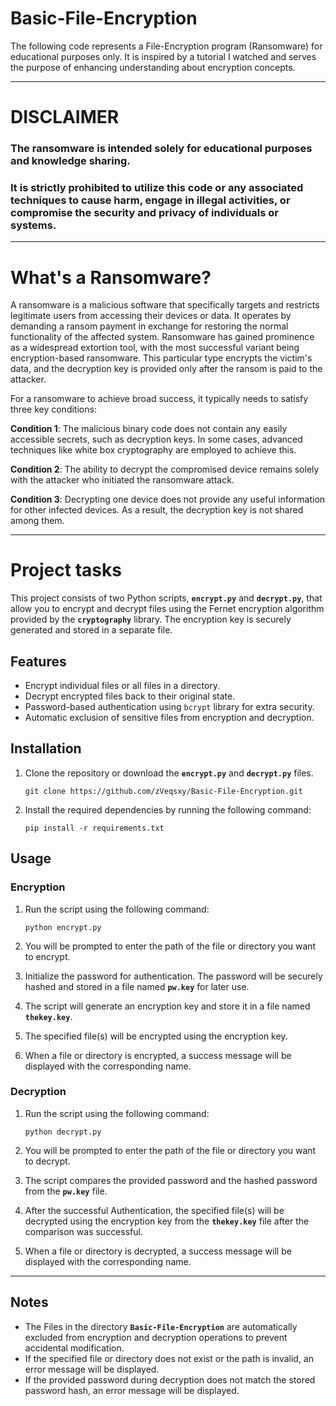 # Basic-File-Encryption

The following code represents a File-Encryption program (Ransomware) for educational purposes only. 
It is inspired by a tutorial I watched and serves the purpose of enhancing understanding about encryption concepts.

-------------

# DISCLAIMER

### The ransomware is intended solely for educational purposes and knowledge sharing.
### It is strictly prohibited to utilize this code or any associated techniques to cause harm, engage in illegal activities, or compromise the security and privacy of individuals or systems.

-------------

# What's a Ransomware?

A ransomware is a malicious software that specifically targets and restricts legitimate users from accessing their devices or data.
It operates by demanding a ransom payment in exchange for restoring the normal functionality of the affected system. 
Ransomware has gained prominence as a widespread extortion tool, with the most successful variant being encryption-based ransomware. 
This particular type encrypts the victim's data, and the decryption key is provided only after the ransom is paid to the attacker.

For a ransomware to achieve broad success, it typically needs to satisfy three key conditions:

**Condition 1**: The malicious binary code does not contain any easily accessible secrets, such as decryption keys. In some cases, advanced techniques like white box cryptography are employed to achieve this.

**Condition 2**: The ability to decrypt the compromised device remains solely with the attacker who initiated the ransomware attack.

**Condition 3**: Decrypting one device does not provide any useful information for other infected devices. As a result, the decryption key is not shared among them.

-------------

# Project tasks

This project consists of two Python scripts, **`encrypt.py`** and **`decrypt.py`**, that allow you to encrypt and decrypt files using the Fernet encryption algorithm provided by the **`cryptography`** library. The encryption key is securely generated and stored in a separate file.


## **Features**

- Encrypt individual files or all files in a directory.
- Decrypt encrypted files back to their original state.
- Password-based authentication using `bcrypt` library for extra security.
- Automatic exclusion of sensitive files from encryption and decryption.


## Installation

1. Clone the repository or download the **`encrypt.py`** and **`decrypt.py`** files.
    
    ```
    git clone https://github.com/zVeqsxy/Basic-File-Encryption.git 
    ```
    
2. Install the required dependencies by running the following command:
    
    ```
    pip install -r requirements.txt
    ```


## Usage

### Encryption

1. Run the script using the following command:
    
    ```
    python encrypt.py 
    ```
    
2. You will be prompted to enter the path of the file or directory you want to encrypt.
3. Initialize the password for authentication. The password will be securely hashed and stored in a file named **`pw.key`** for later use.
4. The script will generate an encryption key and store it in a file named **`thekey.key`**.
5. The specified file(s) will be encrypted using the encryption key.
6. When a file or directory is encrypted, a success message will be displayed with the corresponding name.

### **Decryption**

1. Run the script using the following command:
    
    ```
    python decrypt.py
    ```
    
2. You will be prompted to enter the path of the file or directory you want to decrypt.
3. The script compares the provided password and the hashed password from the **`pw.key`** file.
4. After the successful Authentication, the specified file(s) will be decrypted using the encryption key from the **`thekey.key`** file after the comparison was successful.
5. When a file or directory is decrypted, a success message will be displayed with the corresponding name.

-------------

## Notes

- The Files in the directory **`Basic-File-Encryption`** are automatically excluded from encryption and decryption operations to prevent accidental modification.
- If the specified file or directory does not exist or the path is invalid, an error message will be displayed.
- If the provided password during decryption does not match the stored password hash, an error message will be displayed.